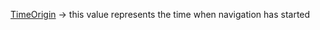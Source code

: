 [TimeOrigin](https://developer.mozilla.org/en-US/docs/Web/API/Performance/timeOrigin) → this value represents the time when navigation has started